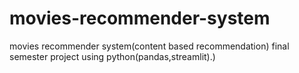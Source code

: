 # movies-recommender-system
movies recommender system(content based recommendation) final semester project using python(pandas,streamlit).)
